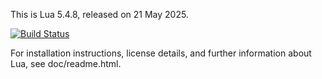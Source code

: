 This is Lua 5.4.8, released on 21 May 2025.

[![Build Status](https://dev.azure.com/codefoco/NuGets/_apis/build/status/lua?branchName=main)](https://dev.azure.com/codefoco/NuGets/_build/latest?definitionId=66&branchName=main)

For installation instructions, license details, and
further information about Lua, see doc/readme.html.

